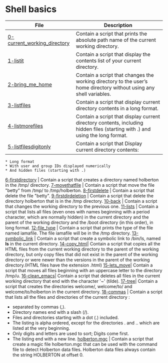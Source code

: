 # Shell basics

**File** | **Description**
--- | ---
[0-current_working_directory](https://github.com/Jenni-Foued/holberton-system_engineering-devops/blob/master/0x00-shell_basics/0-current_working_directory) | Contain a script that prints the absolute path name of the current working directory.
[1-listit](https://github.com/Jenni-Foued/holberton-system_engineering-devops/blob/master/0x00-shell_basics/1-listit) | Contain a script that display the contents list of your current directory.
[2-bring_me_home](https://github.com/Jenni-Foued/holberton-system_engineering-devops/blob/master/0x00-shell_basics/2-bring_me_home) | Contain a script that changes the working directory to the user’s home directory without using any shell variables.
[3-listfiles](https://github.com/Jenni-Foued/holberton-system_engineering-devops/blob/master/0x00-shell_basics/3-listfiles) | Contain a script that display current directory contents in a long format.
[4-listmorefiles](https://github.com/Jenni-Foued/holberton-system_engineering-devops/blob/master/0x00-shell_basics/4-listmorefiles) | Contain a script that display current directory contents, including hidden files (starting with .) and using the long format.
[5-listfilesdigitonly](https://github.com/Jenni-Foued/holberton-system_engineering-devops/blob/master/0x00-shell_basics/5-listfilesdigitonly) | Contain a script that Display current directory contents:
    * Long format
    * With user and group IDs displayed numerically
    * And hidden files (starting with .)
[6-firstdirectory](https://github.com/Jenni-Foued/holberton-system_engineering-devops/blob/master/0x00-shell_basics/6-firstdirectory) | Contain a script that creates a directory named holberton in the /tmp/ directory.
[7-movethatfile](https://github.com/Jenni-Foued/holberton-system_engineering-devops/blob/master/0x00-shell_basics/7-movethatfile) | Contain a script that move the file "betty" from /tmp/ to /tmp/holberton.
[8-firstdelete](https://github.com/Jenni-Foued/holberton-system_engineering-devops/blob/master/0x00-shell_basics/8-firstdelete) | Contain a script that delete the file "betty".
[9-firstdirdeletion](https://github.com/Jenni-Foued/holberton-system_engineering-devops/blob/master/0x00-shell_basics/9-firstdirdeletion) | Contain a script that delete the directory holberton that is in the   /tmp directory.
[10-back](https://github.com/Jenni-Foued/holberton-system_engineering-devops/blob/master/0x00-shell_basics/10-back) | Contain a script that changes the working directory to the previous one.
[11-lists](https://github.com/Jenni-Foued/holberton-system_engineering-devops/blob/master/0x00-shell_basics/11-lists) | Contain a script that lists all files (even ones with names beginning with a period character, which are normally hidden) in the current directory and the parent of the working directory and the /boot directory (in this order), in long format.
[12-file_type](https://github.com/Jenni-Foued/holberton-system_engineering-devops/blob/master/0x00-shell_basics/12-file_type) | Contain a script that prints the type of the file named iamafile. The file iamafile will be in the /tmp directory.
[13-symbolic_link](https://github.com/Jenni-Foued/holberton-system_engineering-devops/blob/master/0x00-shell_basics/13-symbolic_link) | Contain a script that create a symbolic link to /bin/ls, named __ls__ in the current directory.
[14-copy_html](https://github.com/Jenni-Foued/holberton-system_engineering-devops/blob/master/0x00-shell_basics/14-copy_html)| Contain a script that copies all the HTML files from the current working directory to the parent of the working directory, but only copy files that did not exist in the parent of the working directory or were newer than the versions in the parent of the working directory.(HTML files have the extension .html)
[15-lets_move](https://github.com/Jenni-Foued/holberton-system_engineering-devops/blob/master/0x00-shell_basics/15-lets_move)| Contain a script that moves all files beginning with an uppercase letter to the directory /tmp/u.
[16-clean_emacs](https://github.com/Jenni-Foued/holberton-system_engineering-devops/blob/master/0x00-shell_basics/16-clean_emacs)| Contain a script that deletes all files in the current working directory that end with the character '~' (tilde).
[17-tree](https://github.com/Jenni-Foued/holberton-system_engineering-devops/blob/master/0x00-shell_basics/17-tree)| Contain a script that creates the directories welcome/, welcome/to/ and welcome/to/holberton in the current directory.
[18-commas](https://github.com/Jenni-Foued/holberton-system_engineering-devops/blob/master/0x00-shell_basics/18-commas) | Contain a script that lists all the files and directories of the current directory :
* separated by commas (,).
* Directory names end with a slash (/).
* Files and directories starting with a dot (.) included.
* The listing is  alpha ordered, except for the directories . and .. which are listed at the  very beginning.
* Only digits and letters are used to sort; Digits come first.
* The listing end with a new line.
[holberton.mgc](https://github.com/Jenni-Foued/holberton-system_engineering-devops/blob/master/0x00-shell_basics/holberton.mgc) | Contain a script that create a magic file holberton.mgc that can be used with the command file to detect Holberton data files. Holberton data files always contain the string HOLBERTON at offset 0.